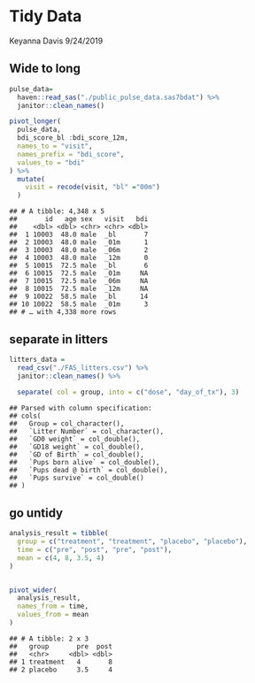 Tidy Data
================
Keyanna Davis
9/24/2019

Wide to long
------------

``` r
pulse_data=
  haven::read_sas("./public_pulse_data.sas7bdat") %>% 
  janitor::clean_names()

pivot_longer(
  pulse_data,
  bdi_score_bl :bdi_score_12m,
  names_to = "visit",
  names_prefix = "bdi_score",
  values_to = "bdi"
) %>% 
  mutate(
    visit = recode(visit, "bl" ="00m")
  )
```

    ## # A tibble: 4,348 x 5
    ##       id   age sex   visit   bdi
    ##    <dbl> <dbl> <chr> <chr> <dbl>
    ##  1 10003  48.0 male  _bl       7
    ##  2 10003  48.0 male  _01m      1
    ##  3 10003  48.0 male  _06m      2
    ##  4 10003  48.0 male  _12m      0
    ##  5 10015  72.5 male  _bl       6
    ##  6 10015  72.5 male  _01m     NA
    ##  7 10015  72.5 male  _06m     NA
    ##  8 10015  72.5 male  _12m     NA
    ##  9 10022  58.5 male  _bl      14
    ## 10 10022  58.5 male  _01m      3
    ## # … with 4,338 more rows

separate in litters
-------------------

``` r
litters_data = 
  read_csv("./FAS_litters.csv") %>% 
  janitor::clean_names() %>% 
  
  separate( col = group, into = c("dose", "day_of_tx"), 3)
```

    ## Parsed with column specification:
    ## cols(
    ##   Group = col_character(),
    ##   `Litter Number` = col_character(),
    ##   `GD0 weight` = col_double(),
    ##   `GD18 weight` = col_double(),
    ##   `GD of Birth` = col_double(),
    ##   `Pups born alive` = col_double(),
    ##   `Pups dead @ birth` = col_double(),
    ##   `Pups survive` = col_double()
    ## )

go untidy
---------

``` r
analysis_result = tibble(
  group = c("treatment", "treatment", "placebo", "placebo"),
  time = c("pre", "post", "pre", "post"),
  mean = c(4, 8, 3.5, 4)
)


pivot_wider(
  analysis_result,
  names_from = time,
  values_from = mean
)
```

    ## # A tibble: 2 x 3
    ##   group       pre  post
    ##   <chr>     <dbl> <dbl>
    ## 1 treatment   4       8
    ## 2 placebo     3.5     4
